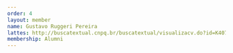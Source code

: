 ```yaml
---
order: 4
layout: member
name: Gustavo Ruggeri Pereira
lattes: http://buscatextual.cnpq.br/buscatextual/visualizacv.do?id=K4071532J2
membership: Alumni
---
```

